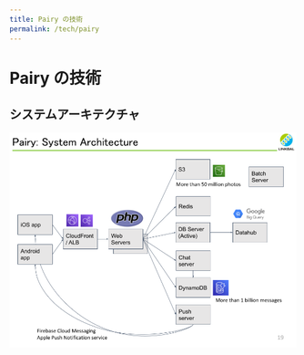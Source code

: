 ```yaml
---
title: Pairy の技術
permalink: /tech/pairy
---
```

# Pairy の技術

## システムアーキテクチャ
![System Architecture](/assets/images/pairy_system_arch.png)
